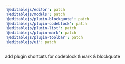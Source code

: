 ```yaml
---
'@editablejs/editor': patch
'@editablejs/models': patch
'@editablejs/plugin-blockquote': patch
'@editablejs/plugin-codeblock': patch
'@editablejs/plugin-list': patch
'@editablejs/plugin-mark': patch
'@editablejs/plugin-toolbar': patch
'@editablejs/ui': patch
---
```


add plugin shortcuts for codeblock & mark & blockquote
